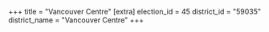 +++
title = "Vancouver Centre"
[extra]
election_id = 45
district_id = "59035"
district_name = "Vancouver Centre"
+++
